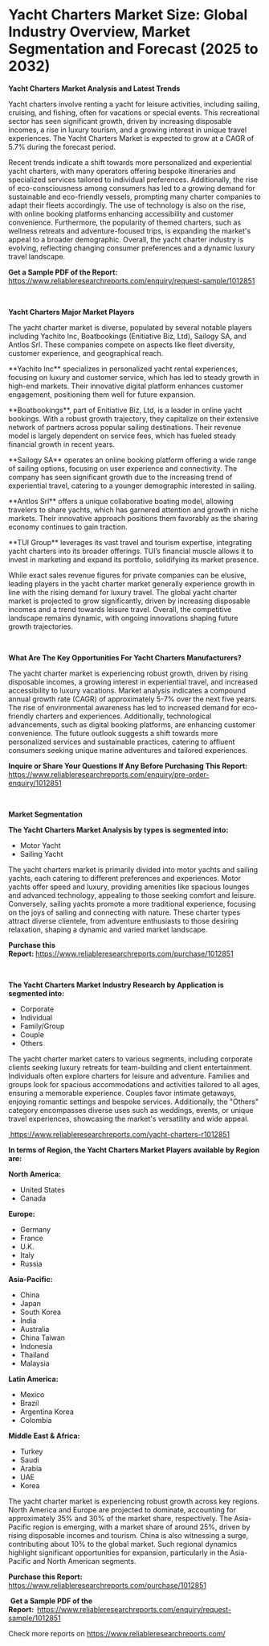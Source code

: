 <p><h1>Yacht Charters Market Size: Global Industry Overview, Market Segmentation and Forecast (2025 to 2032)</h1></p><p><strong>Yacht Charters Market Analysis and Latest Trends</strong></p>
<p><p>Yacht charters involve renting a yacht for leisure activities, including sailing, cruising, and fishing, often for vacations or special events. This recreational sector has seen significant growth, driven by increasing disposable incomes, a rise in luxury tourism, and a growing interest in unique travel experiences. The Yacht Charters Market is expected to grow at a CAGR of 5.7% during the forecast period. </p><p>Recent trends indicate a shift towards more personalized and experiential yacht charters, with many operators offering bespoke itineraries and specialized services tailored to individual preferences. Additionally, the rise of eco-consciousness among consumers has led to a growing demand for sustainable and eco-friendly vessels, prompting many charter companies to adapt their fleets accordingly. The use of technology is also on the rise, with online booking platforms enhancing accessibility and customer convenience. Furthermore, the popularity of themed charters, such as wellness retreats and adventure-focused trips, is expanding the market's appeal to a broader demographic. Overall, the yacht charter industry is evolving, reflecting changing consumer preferences and a dynamic luxury travel landscape.</p></p>
<p><strong>Get a Sample PDF of the Report:&nbsp;</strong> <a href="https://www.reliableresearchreports.com/enquiry/request-sample/1012851?utm_campaign=2216&utm_medium=2&utm_source=Github&utm_content=ia&utm_term=06032025&utm_id=yacht-charters">https://www.reliableresearchreports.com/enquiry/request-sample/1012851</a></p>
<p>&nbsp;</p>
<p><strong>Yacht Charters Major Market Players</strong></p>
<p><p>The yacht charter market is diverse, populated by several notable players including Yachito Inc, Boatbookings (Enitiative Biz, Ltd), Sailogy SA, and Antlos Srl. These companies compete on aspects like fleet diversity, customer experience, and geographical reach.</p><p>**Yachito Inc** specializes in personalized yacht rental experiences, focusing on luxury and customer service, which has led to steady growth in high-end markets. Their innovative digital platform enhances customer engagement, positioning them well for future expansion.</p><p>**Boatbookings**, part of Enitiative Biz, Ltd, is a leader in online yacht bookings. With a robust growth trajectory, they capitalize on their extensive network of partners across popular sailing destinations. Their revenue model is largely dependent on service fees, which has fueled steady financial growth in recent years. </p><p>**Sailogy SA** operates an online booking platform offering a wide range of sailing options, focusing on user experience and connectivity. The company has seen significant growth due to the increasing trend of experiential travel, catering to a younger demographic interested in sailing.</p><p>**Antlos Srl** offers a unique collaborative boating model, allowing travelers to share yachts, which has garnered attention and growth in niche markets. Their innovative approach positions them favorably as the sharing economy continues to gain traction.</p><p>**TUI Group** leverages its vast travel and tourism expertise, integrating yacht charters into its broader offerings. TUI’s financial muscle allows it to invest in marketing and expand its portfolio, solidifying its market presence.</p><p>While exact sales revenue figures for private companies can be elusive, leading players in the yacht charter market generally experience growth in line with the rising demand for luxury travel. The global yacht charter market is projected to grow significantly, driven by increasing disposable incomes and a trend towards leisure travel. Overall, the competitive landscape remains dynamic, with ongoing innovations shaping future growth trajectories.</p></p>
<p>&nbsp;</p>
<p><strong>What Are The Key Opportunities For Yacht Charters Manufacturers?</strong></p>
<p><p>The yacht charter market is experiencing robust growth, driven by rising disposable incomes, a growing interest in experiential travel, and increased accessibility to luxury vacations. Market analysis indicates a compound annual growth rate (CAGR) of approximately 5-7% over the next five years. The rise of environmental awareness has led to increased demand for eco-friendly charters and experiences. Additionally, technological advancements, such as digital booking platforms, are enhancing customer convenience. The future outlook suggests a shift towards more personalized services and sustainable practices, catering to affluent consumers seeking unique marine adventures and tailored experiences.</p></p>
<p><strong>Inquire or Share Your Questions If Any Before Purchasing This Report:</strong> <a href="https://www.reliableresearchreports.com/enquiry/pre-order-enquiry/1012851?utm_campaign=2216&utm_medium=2&utm_source=Github&utm_content=ia&utm_term=06032025&utm_id=yacht-charters">https://www.reliableresearchreports.com/enquiry/pre-order-enquiry/1012851</a></p>
<p>&nbsp;</p>
<p><strong>Market Segmentation</strong></p>
<p><strong>The Yacht Charters Market Analysis by types is segmented into:</strong></p>
<p><ul><li>Motor Yacht</li><li>Sailing Yacht</li></ul></p>
<p><p>The yacht charters market is primarily divided into motor yachts and sailing yachts, each catering to different preferences and experiences. Motor yachts offer speed and luxury, providing amenities like spacious lounges and advanced technology, appealing to those seeking comfort and leisure. Conversely, sailing yachts promote a more traditional experience, focusing on the joys of sailing and connecting with nature. These charter types attract diverse clientele, from adventure enthusiasts to those desiring relaxation, shaping a dynamic and varied market landscape.</p></p>
<p><strong>Purchase this Report:&nbsp;</strong><a href="https://www.reliableresearchreports.com/purchase/1012851?utm_campaign=2216&utm_medium=2&utm_source=Github&utm_content=ia&utm_term=06032025&utm_id=yacht-charters">https://www.reliableresearchreports.com/purchase/1012851</a></p>
<p>&nbsp;</p>
<p><strong>The Yacht Charters Market Industry Research by Application is segmented into:</strong></p>
<p><ul><li>Corporate</li><li>Individual</li><li>Family/Group</li><li>Couple</li><li>Others</li></ul></p>
<p><p>The yacht charter market caters to various segments, including corporate clients seeking luxury retreats for team-building and client entertainment. Individuals often explore charters for leisure and adventure. Families and groups look for spacious accommodations and activities tailored to all ages, ensuring a memorable experience. Couples favor intimate getaways, enjoying romantic settings and bespoke services. Additionally, the "Others" category encompasses diverse uses such as weddings, events, or unique travel experiences, showcasing the market's versatility and wide appeal.</p></p>
<p><a href="https://www.reliableresearchreports.com/yacht-charters-r1012851?utm_campaign=2216&utm_medium=2&utm_source=Github&utm_content=ia&utm_term=06032025&utm_id=yacht-charters">&nbsp;https://www.reliableresearchreports.com/yacht-charters-r1012851</a></p>
<p><strong>In terms of Region, the Yacht Charters Market Players available by Region are:</strong></p>
<p>
    <p> <strong> North America: </strong>
        <ul>
            <li>United States</li>
            <li>Canada</li>
        </ul>
        </p> 
    <p> <strong> Europe: </strong>
        <ul>
            <li>Germany</li>
            <li>France</li>
            <li>U.K.</li>
            <li>Italy</li>
            <li>Russia</li>
        </ul>
        </p> 
    <p> <strong> Asia-Pacific: </strong>
        <ul>
            <li>China</li>
            <li>Japan</li>
            <li>South Korea</li>
            <li>India</li>
            <li>Australia</li>
            <li>China Taiwan</li>
            <li>Indonesia</li>
            <li>Thailand</li>
            <li>Malaysia</li>
        </ul>
        </p> 
    <p> <strong> Latin America: </strong>
        <ul>
            <li>Mexico</li>
            <li>Brazil</li>
            <li>Argentina Korea</li>
            <li>Colombia</li>
        </ul>
        </p> 
    <p> <strong> Middle East & Africa: </strong>
        <ul>
            <li>Turkey</li>
            <li>Saudi</li>
            <li>Arabia</li>
            <li>UAE</li>
            <li>Korea</li>
        </ul>
    </p>
    </p>
<p><p>The yacht charter market is experiencing robust growth across key regions. North America and Europe are projected to dominate, accounting for approximately 35% and 30% of the market share, respectively. The Asia-Pacific region is emerging, with a market share of around 25%, driven by rising disposable incomes and tourism. China is also witnessing a surge, contributing about 10% to the global market. Such regional dynamics highlight significant opportunities for expansion, particularly in the Asia-Pacific and North American segments.</p></p>
<p><strong>Purchase this Report: </strong><a href="https://www.reliableresearchreports.com/purchase/1012851?utm_campaign=2216&utm_medium=2&utm_source=Github&utm_content=ia&utm_term=06032025&utm_id=yacht-charters">https://www.reliableresearchreports.com/purchase/1012851</a></p>
<p>&nbsp;<strong>Get a Sample PDF of the Report:&nbsp;&nbsp;</strong><a href="https://www.reliableresearchreports.com/enquiry/request-sample/1012851?utm_campaign=2216&utm_medium=2&utm_source=Github&utm_content=ia&utm_term=06032025&utm_id=yacht-charters">https://www.reliableresearchreports.com/enquiry/request-sample/1012851</a></p>
<p><strong></strong></p>
<p>Check more reports on <a href="https://www.reliableresearchreports.com/?utm_campaign=2216&utm_medium=2&utm_source=Github&utm_content=ia&utm_term=06032025&utm_id=yacht-charters">https://www.reliableresearchreports.com/</a></p>